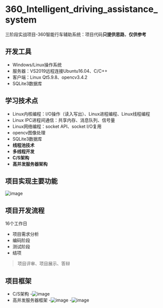 # 360_Intelligent_driving_assistance_system
三阶段实战项目-360智能行车辅助系统：项目代码**只提供思路**，**仅供参考**

## 开发工具
- Windows/Linux操作系统
- 服务器：VS2019远程连接Ubuntu16.04、C/C++
- 客户端：Linux Qt5.9.8、opencv3.4.2
- SQLite3数据库

## 学习技术点
- Linux内核编程：I/O操作（读入写出）、Linux进程编程、Linux线程编程
- Linux IPC进程间通信：共享内存、消息队列、信号量
- Linux网络编程：socket API、socket I/O复用
- opencv图像处理
- SQLite3数据库
- **线程池技术**
- **多线程开发**
- **C/S架构**
- **高并发服务器架构**

## 项目实现主要功能
![image](https://user-images.githubusercontent.com/107353989/230109436-827a6495-752c-426b-8da4-2290b268dad8.png)

## 项目开发流程
16个工作日
- 项目需求分析
- 编码阶段
- 测试阶段
- 结项
> 项目评审、项目展示、答辩

## 项目框架
- C/S架构
-![image](https://user-images.githubusercontent.com/107353989/230109934-220c14e8-dbdb-4f95-92be-b87620d4991c.png)
- 高并发服务器框架
-![image](https://user-images.githubusercontent.com/107353989/230110327-184da9ec-339d-4f20-8e32-5a93dbec8a99.png)
-![image](https://user-images.githubusercontent.com/107353989/230110501-83076a46-1ec9-4f8a-8d88-489d16f375a4.png)

